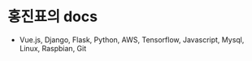 # 홍진표의 docs

- Vue.js, Django, Flask, Python, AWS, Tensorflow, Javascript, Mysql, Linux, Raspbian, Git
